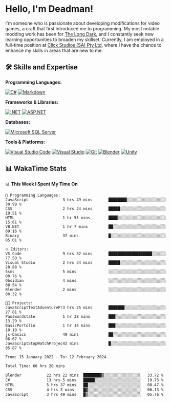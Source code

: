 # Hello, I'm Deadman!

I'm someone who is passionate about developing modifications for video games, a craft that first introduced me to programming. My most notable modding work has been for [The Long Dark](https://www.thelongdark.com/), and I constantly seek new learning opportunities to broaden my skillset. Currently, I am employed in a full-time position at [Click Studios (SA) Pty Ltd](https://www.clickstudios.com.au/), where I have the chance to enhance my skills in areas that are new to me.

## 🛠 Skills and Expertise
**Programming Languages:** 

[![C#](https://img.shields.io/badge/c%23-%23239120.svg?style=for-the-badge&logo=csharp&logoColor=white)](https://docs.microsoft.com/en-us/dotnet/csharp/) [![Markdown](https://img.shields.io/badge/markdown-%23000000.svg?style=for-the-badge&logo=markdown&logoColor=white)](https://www.markdownguide.org/)

**Frameworks & Libraries:**

[![.NET](https://img.shields.io/badge/.NET-%23512BD4.svg?style=for-the-badge&logo=dotnet&logoColor=white)](https://dotnet.microsoft.com/) [![ASP.NET](https://img.shields.io/badge/ASP.NET-%23512BD4.svg?style=for-the-badge&logo=dotnet&logoColor=white)](https://dotnet.microsoft.com/apps/aspnet)

**Databases:**

[![Microsoft SQL Server](https://img.shields.io/badge/Microsoft%20SQL%20Server-CC2927?style=for-the-badge&logo=microsoft%20sql%20server&logoColor=white)](https://www.microsoft.com/en-us/sql-server)

**Tools & Platforms:**

[![Visual Studio Code](https://img.shields.io/badge/visual%20studio%20code-%23007ACC.svg?style=for-the-badge&logo=visual-studio-code&logoColor=white)](https://code.visualstudio.com/) [![Visual Studio](https://img.shields.io/badge/visual%20studio-%235C2D91.svg?style=for-the-badge&logo=visual-studio&logoColor=white)](https://visualstudio.microsoft.com/) [![Git](https://img.shields.io/badge/git-%23F05033.svg?style=for-the-badge&logo=git&logoColor=white)](https://git-scm.com/)  [![Blender](https://img.shields.io/badge/blender-%23F5792A.svg?style=for-the-badge&logo=blender&logoColor=white)](https://www.blender.org/) [![Unity](https://img.shields.io/badge/unity-%23000000.svg?style=for-the-badge&logo=unity&logoColor=white)](https://unity.com/) 
 
## 📊 WakaTime Stats
<!--START_SECTION:waka-->
📊 **This Week I Spent My Time On** 

```text
💬 Programming Languages: 
JavaScript               3 hrs 49 mins       ████████░░░░░░░░░░░░░░░░░   30.99 % 
CSS                      2 hrs 24 mins       █████░░░░░░░░░░░░░░░░░░░░   19.51 % 
HTML                     1 hr 55 mins        ████░░░░░░░░░░░░░░░░░░░░░   15.61 % 
VB.NET                   1 hr 7 mins         ██░░░░░░░░░░░░░░░░░░░░░░░   09.16 % 
Binary                   37 mins             █░░░░░░░░░░░░░░░░░░░░░░░░   05.01 % 

🔥 Editors: 
VS Code                  9 hrs 32 mins       ███████████████████░░░░░░   77.50 % 
Visual Studio            2 hrs 34 mins       █████░░░░░░░░░░░░░░░░░░░░   20.88 % 
Ssms                     5 mins              ░░░░░░░░░░░░░░░░░░░░░░░░░   00.76 % 
Obsidian                 4 mins              ░░░░░░░░░░░░░░░░░░░░░░░░░   00.54 % 
Blender                  2 mins              ░░░░░░░░░░░░░░░░░░░░░░░░░   00.32 % 

🐱‍💻 Projects: 
JavaScriptTextAdventurePr3 hrs 25 mins       ███████░░░░░░░░░░░░░░░░░░   27.81 % 
Passwordstate            1 hr 38 mins        ███░░░░░░░░░░░░░░░░░░░░░░   13.29 % 
BasicPortolio            1 hr 14 mins        ███░░░░░░░░░░░░░░░░░░░░░░   10.10 % 
js-basics                49 mins             ██░░░░░░░░░░░░░░░░░░░░░░░   06.67 % 
JavaScriptStopWatchProjec43 mins             █░░░░░░░░░░░░░░░░░░░░░░░░   05.87 % 
```


<!--END_SECTION:waka-->

<!--START_SECTION:wakaaddon-->

```txt
From: 15 January 2022 - To: 12 February 2024

Total Time: 66 hrs 20 mins

Blender           22 hrs 22 mins  ████████▒░░░░░░░░░░░░░░░░   33.72 %
C#                13 hrs 5 mins   █████░░░░░░░░░░░░░░░░░░░░   19.73 %
HTML              5 hrs 37 mins   ██░░░░░░░░░░░░░░░░░░░░░░░   08.47 %
CSS               4 hrs 3 mins    █▓░░░░░░░░░░░░░░░░░░░░░░░   06.13 %
JavaScript        3 hrs 49 mins   █▒░░░░░░░░░░░░░░░░░░░░░░░   05.76 %
```

<!--END_SECTION:wakaaddon-->
